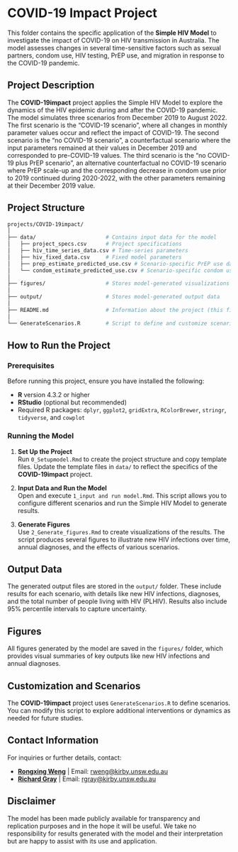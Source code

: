 # COVID-19 Impact Project

This folder contains the specific application of the **Simple HIV Model** to investigate the impact of COVID-19 on HIV transmission in Australia. The model assesses changes in several time-sensitive factors such as sexual partners, condom use, HIV testing, PrEP use, and migration in response to the COVID-19 pandemic.

## Project Description

The **COVID-19impact** project applies the Simple HIV Model to explore the dynamics of the HIV epidemic during and after the COVID-19 pandemic. The model simulates three scenarios from December 2019 to August 2022. The first scenario is the “COVID-19 scenario”, where all changes in monthly parameter values occur and reflect the impact of COVID-19. The second scenario is the “no COVID-19 scenario”, a counterfactual scenario where the input parameters remained at their values in December 2019 and corresponded to pre-COVID-19 values. The third scenario is the “no COVID-19 plus PrEP scenario”, an alternative counterfactual no COVID-19 scenario where PrEP scale-up and the corresponding decrease in condom use prior to 2019 continued during 2020-2022, with the other parameters remaining at their December 2019 value.

## Project Structure
```bash
projects/COVID-19impact/
│
├── data/                      # Contains input data for the model
│   ├── project_specs.csv      # Project specifications
│   ├── hiv_time_series_data.csv # Time-series parameters
│   ├── hiv_fixed_data.csv     # Fixed model parameters
│   ├── prep_estimate_predicted_use.csv # Scenario-specific PrEP use data
│   └── condom_estimate_predicted_use.csv # Scenario-specific condom use data
│
├── figures/                   # Stores model-generated visualizations
│
├── output/                    # Stores model-generated output data
│
├── README.md                  # Information about the project (this file)
│
└── GenerateScenarios.R        # Script to define and customize scenarios
```


## How to Run the Project

### Prerequisites
Before running this project, ensure you have installed the following:

- **R** version 4.3.2 or higher
- **RStudio** (optional but recommended)
- Required R packages: `dplyr`, `ggplot2`, `gridExtra`, `RColorBrewer`, `stringr`, `tidyverse`, and `cowplot`

### Running the Model
1. **Set Up the Project**  
   Run `0_Setupmodel.Rmd` to create the project structure and copy template files. Update the template files in `data/` to reflect the specifics of the **COVID-19impact** project.

2. **Input Data and Run the Model**  
   Open and execute `1_input and run model.Rmd`. This script allows you to configure different scenarios and run the Simple HIV Model to generate results.

3. **Generate Figures**  
   Use `2_Generate_figures.Rmd` to create visualizations of the results. The script produces several figures to illustrate new HIV infections over time, annual diagnoses, and the effects of various scenarios.

## Output Data
The generated output files are stored in the `output/` folder. These include results for each scenario, with details like new HIV infections, diagnoses, and the total number of people living with HIV (PLHIV). Results also include 95% percentile intervals to capture uncertainty.

## Figures
All figures generated by the model are saved in the `figures/` folder, which provides visual summaries of key outputs like new HIV infections and annual diagnoses.

## Customization and Scenarios
The **COVID-19impact** project uses `GenerateScenarios.R` to define scenarios. You can modify this script to explore additional interventions or dynamics as needed for future studies.

## Contact Information
For inquiries or further details, contact:

- **[Rongxing Weng](https://github.com/RongxingW)** | Email: rweng@kirby.unsw.edu.au
- **[Richard Gray](https://github.com/leftygray)** | Email: rgray@kirby.unsw.edu.au

## Disclaimer
The model has been made publicly available for transparency and replication purposes and in the hope it will be useful. We take no responsibility for results generated with the model and their interpretation but are happy to assist with its use and application.

